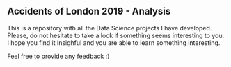 <a id='0'></a>
## Accidents of London 2019 - Analysis
<p>
<div>This is a repository with all the Data Science projects I have developed. Please, do not hesitate to take a look if something seems interesting to you. I hope you find it insighful and you are able to learn something interesting. 

Feel free to provide any feedback :)
</div>
</p>
